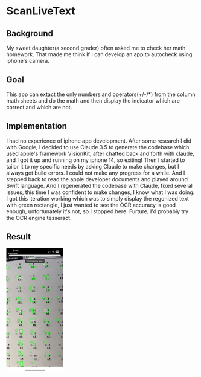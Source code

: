 # ScanLiveText

## Background
My sweet daughter(a second grader) often asked me to check her math homework.
That made me think If I can develop an app to autocheck using iphone's camera.

## Goal
This app can extact the only numbers and operators(+/-/*) from the column math
sheets and do the math and then display the indicator which are correct and
which are not. 

## Implementation
I had no experience of iphone app development. After some research I did with
Google, I decided to use Claude 3.5 to generate the codebase which used apple's
framework VisionKit, after chatted back and forth with claude, and I got it up
and running on my iphone 14, so exiting! Then I started to tailor it to my
specific needs by asking Claude to make changes, but I always got build errors.
I could not make any progress for a while. And I stepped back to read the apple
developer documents and played around Swift language. And I regenerated the
codebase with Claude, fixed several issues, this time I was confident to make
changes, I know what I was doing. I got this iteration working which was to
simply display the regonized text with green rectangle, I just wanted to see
the OCR accuracy is good enough, unfortunately it's not, so I stopped here. 
Furture, I'd probably try the OCR engine tesseract.

## Result
<!-- ![page_1](images/IMG_3698.jpg=1170×2532) -->
<img src="images/IMG_3698.jpg" width="30%" height="30%">
